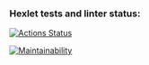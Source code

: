 ### Hexlet tests and linter status:
[![Actions Status](https://github.com/raga73/frontend-project-46/actions/workflows/hexlet-check.yml/badge.svg)](https://github.com/raga73/frontend-project-46/actions)


[![Maintainability](https://api.codeclimate.com/v1/badges/2a9aacb2892dfc3a5ec8/maintainability)](https://codeclimate.com/github/raga73/frontend-project-46/maintainability)
